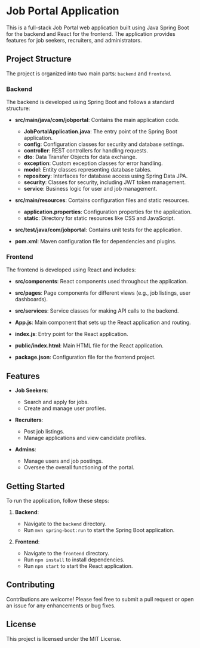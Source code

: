 # Job Portal Application

This is a full-stack Job Portal web application built using Java Spring Boot for the backend and React for the frontend. The application provides features for job seekers, recruiters, and administrators.

## Project Structure

The project is organized into two main parts: `backend` and `frontend`.

### Backend

The backend is developed using Spring Boot and follows a standard structure:

- **src/main/java/com/jobportal**: Contains the main application code.
  - **JobPortalApplication.java**: The entry point of the Spring Boot application.
  - **config**: Configuration classes for security and database settings.
  - **controller**: REST controllers for handling requests.
  - **dto**: Data Transfer Objects for data exchange.
  - **exception**: Custom exception classes for error handling.
  - **model**: Entity classes representing database tables.
  - **repository**: Interfaces for database access using Spring Data JPA.
  - **security**: Classes for security, including JWT token management.
  - **service**: Business logic for user and job management.

- **src/main/resources**: Contains configuration files and static resources.
  - **application.properties**: Configuration properties for the application.
  - **static**: Directory for static resources like CSS and JavaScript.

- **src/test/java/com/jobportal**: Contains unit tests for the application.

- **pom.xml**: Maven configuration file for dependencies and plugins.

### Frontend

The frontend is developed using React and includes:

- **src/components**: React components used throughout the application.
- **src/pages**: Page components for different views (e.g., job listings, user dashboards).
- **src/services**: Service classes for making API calls to the backend.
- **App.js**: Main component that sets up the React application and routing.
- **index.js**: Entry point for the React application.

- **public/index.html**: Main HTML file for the React application.
- **package.json**: Configuration file for the frontend project.

## Features

- **Job Seekers**: 
  - Search and apply for jobs.
  - Create and manage user profiles.
  
- **Recruiters**: 
  - Post job listings.
  - Manage applications and view candidate profiles.

- **Admins**: 
  - Manage users and job postings.
  - Oversee the overall functioning of the portal.

## Getting Started

To run the application, follow these steps:

1. **Backend**:
   - Navigate to the `backend` directory.
   - Run `mvn spring-boot:run` to start the Spring Boot application.

2. **Frontend**:
   - Navigate to the `frontend` directory.
   - Run `npm install` to install dependencies.
   - Run `npm start` to start the React application.

## Contributing

Contributions are welcome! Please feel free to submit a pull request or open an issue for any enhancements or bug fixes.

## License

This project is licensed under the MIT License.